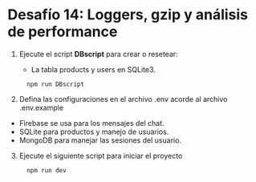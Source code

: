 # Desafío 14: Loggers, gzip y análisis de performance

1. Ejecute el script **DBscript** para crear o resetear:

   - La tabla products y users en SQLite3.

   ```
     npm run DBscript
   ```

2. Defina las configuraciones en el archivo .env acorde al archivo .env.example

- Firebase se usa para los mensajes del chat.
- SQLite para productos y manejo de usuarios.
- MongoDB para manejar las sesiones del usuario.

3. Ejecute el siguiente script para iniciar el proyecto

   ```
     npm run dev
   ```